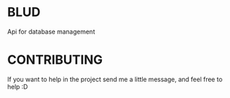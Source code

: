 # BLUD

Api for database management

# CONTRIBUTING

If you want to help in the project send me a little message, and feel free to help :D